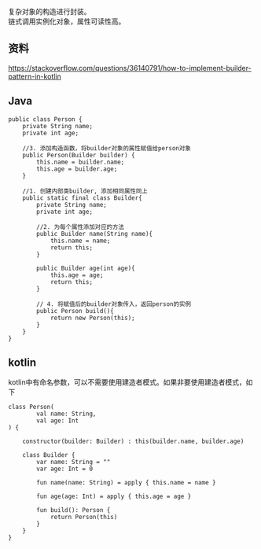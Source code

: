 
复杂对象的构造进行封装。  
链式调用实例化对象，属性可读性高。

## 资料
https://stackoverflow.com/questions/36140791/how-to-implement-builder-pattern-in-kotlin


## Java
```
public class Person {
    private String name;
    private int age;

    //3. 添加构造函数，将builder对象的属性赋值给person对象
    public Person(Builder builder) {
        this.name = builder.name;
        this.age = builder.age;
    }

    //1. 创建内部类builder, 添加相同属性同上
    public static final class Builder{
        private String name;
        private int age;

        //2. 为每个属性添加对应的方法
        public Builder name(String name){
            this.name = name;
            return this;
        }

        public Builder age(int age){
            this.age = age;
            return this;
        }

        // 4. 将赋值后的builder对象传入，返回person的实例
        public Person build(){
            return new Person(this);
        }
    }
}
```


## kotlin
kotlin中有命名参数，可以不需要使用建造者模式。如果非要使用建造者模式，如下
```
class Person(
        val name: String,
        val age: Int
) {

    constructor(builder: Builder) : this(builder.name, builder.age)

    class Builder {
        var name: String = ""
        var age: Int = 0

        fun name(name: String) = apply { this.name = name }

        fun age(age: Int) = apply { this.age = age }

        fun build(): Person {
            return Person(this)
        }
    }
}
```